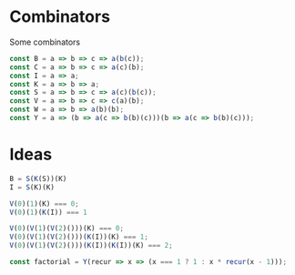 # Combinators
Some combinators

```javascript
const B = a => b => c => a(b(c));
const C = a => b => c => a(c)(b);
const I = a => a;
const K = a => b => a;
const S = a => b => c => a(c)(b(c));
const V = a => b => c => c(a)(b);
const W = a => b => a(b)(b);
const Y = a => (b => a(c => b(b)(c)))(b => a(c => b(b)(c)));
```

# Ideas

```javascript
B = S(K(S))(K)
I = S(K)(K)
```

```javascript
V(0)(1)(K) === 0;
V(0)(1)(K(I)) === 1
```

```javascript
V(0)(V(1)(V(2)()))(K) === 0;
V(0)(V(1)(V(2)()))(K(I))(K) === 1;
V(0)(V(1)(V(2)()))(K(I))(K(I))(K) === 2;
```

```javascript
const factorial = Y(recur => x => (x === 1 ? 1 : x * recur(x - 1)));
```
